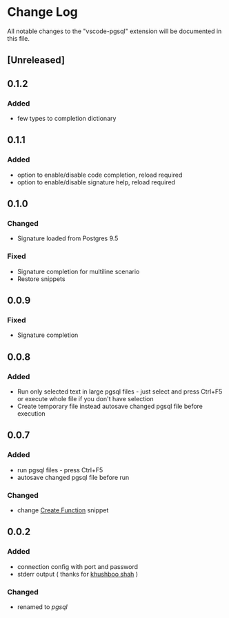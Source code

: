 # Change Log
All notable changes to the "vscode-pgsql" extension will be documented in this file.

## [Unreleased]

## 0.1.2
### Added
- few types to completion dictionary

## 0.1.1
### Added
- option to enable/disable code completion, reload required
- option to enable/disable signature help, reload required

## 0.1.0
### Changed
- Signature loaded from Postgres 9.5
### Fixed
- Signature completion for multiline scenario
- Restore snippets

## 0.0.9
### Fixed
- Signature completion

## 0.0.8
### Added
- Run only selected text in large pgsql files - just select and press Ctrl+F5
    or execute whole file if you don't have selection
- Create temporary file instead autosave changed pgsql file before execution

## 0.0.7
### Added
- run pgsql files - press Ctrl+F5 
- autosave changed pgsql file before run

### Changed
- change [Create Function](http://rob.conery.io/2015/02/21/its-time-to-get-over-that-stored-procedure-aversion-you-have/) snippet 

## 0.0.2
### Added
- connection config with port and password
- stderr output ( thanks for [khushboo shah](https://marketplace.visualstudio.com/items?itemName=JPTarquino.postgresql) )

### Changed
- renamed to *pgsql*